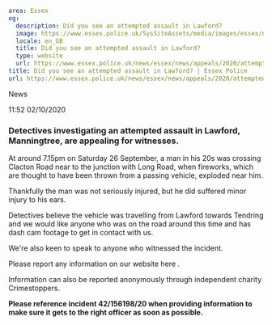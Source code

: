 ```yaml
area: Essex
og:
  description: Did you see an attempted assault in Lawford?
  image: https://www.essex.police.uk/SysSiteAssets/media/images/essex/news/library-images/600/can-you-help-600.jpg?crop=(0,0,600,316)&amp;w=600&amp;h=300&amp;scale=both
  locale: en_GB
  title: Did you see an attempted assault in Lawford?
  type: website
  url: https://www.essex.police.uk/news/essex/news/appeals/2020/attempted-assault-lawford/
title: Did you see an attempted assault in Lawford? | Essex Police
url: https://www.essex.police.uk/news/essex/news/appeals/2020/attempted-assault-lawford/
```

News

11:52 02/10/2020

### Detectives investigating an attempted assault in Lawford, Manningtree, are appealing for witnesses.

At around 7.15pm on Saturday 26 September, a man in his 20s was crossing Clacton Road near to the junction with Long Road, when fireworks, which are thought to have been thrown from a passing vehicle, exploded near him.

Thankfully the man was not seriously injured, but he did suffered minor injury to his ears.

Detectives believe the vehicle was travelling from Lawford towards Tendring and we would like anyone who was on the road around this time and has dash cam footage to get in contact with us.

We're also keen to speak to anyone who witnessed the incident.

Please report any information on our website here .

Information can also be reported anonymously through independent charity Crimestoppers.

**Please reference incident 42/156198/20 when providing information to make sure it gets to the right officer as soon as possible.**
